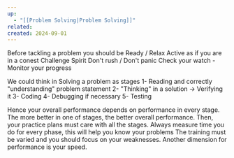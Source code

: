 ```yaml
---
up:
  - "[[Problem Solving|Problem Solving]]"
related: 
created: 2024-09-01
---
```


Before tackling a problem you should be
	Ready / Relax
	Active as if you are in a conest
	Challenge Spirit
	Don't rush / Don't panic
	Check your watch - Monitor your progress


We could think in Solving a problem as stages
	1- Reading and correctly "understanding" problem statement
	2- "Thinking" in a solution -> Verifying it
	3- Coding
	4- Debugging if necessary
	5- Testing

Hence your overall performance depends on performance in every stage.
	The more better in one of stages, the better overall performance.
	Then, your practice plans must care with all the stages.
	Always measure time you do for every phase, this will help you know your problems
	The training must be varied and you should focus on your weaknesses.
	Another dimension for performance is your speed.